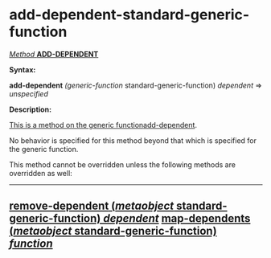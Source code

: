 add-dependent-standard-generic-function
=======================================

[*Method* **ADD-DEPENDENT**]()

**Syntax:**

**add-dependent** *(generic-function* standard-generic-function) *dependent* => *unspecified*

**Description:**

[This is a method on the generic function]()[add-dependent](add-dependent.md).

No behavior is specified for this method beyond that which is specified for the generic function.

This method cannot be overridden unless the following methods are overridden as well:

  ----------------------------------------------------------------------------------------------------------------------------
  [**remove-dependent** (*metaobject* standard-generic-function) *dependent*](remove-dependent-standard-generic-function.md)
  [**map-dependents** (*metaobject* standard-generic-function) *function*](map-dependents-standard-generic-function.md)
  ----------------------------------------------------------------------------------------------------------------------------


